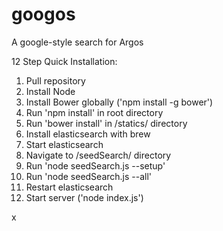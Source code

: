googos
======

A google-style search for Argos


12 Step Quick Installation:

1. Pull repository
2. Install Node
3. Install Bower globally ('npm install -g bower')
4. Run 'npm install' in root directory
5. Run 'bower install' in /statics/ directory
6. Install elasticsearch with brew
7. Start elasticsearch
8. Navigate to /seedSearch/ directory
9. Run 'node seedSearch.js --setup'
10. Run 'node seedSearch.js --all'
11. Restart elasticsearch
12. Start server ('node index.js')

x
